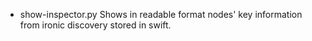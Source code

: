- show-inspector.py
Shows in readable format nodes' key information from ironic discovery stored in swift.

